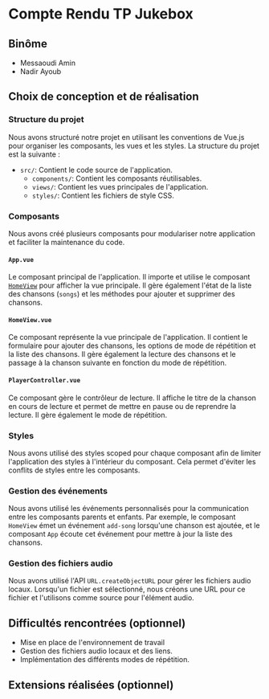 # Compte Rendu TP Jukebox

## Binôme
- Messaoudi Amin
- Nadir Ayoub

## Choix de conception et de réalisation

### Structure du projet
Nous avons structuré notre projet en utilisant les conventions de Vue.js pour organiser les composants, les vues et les styles. La structure du projet est la suivante :
- `src/`: Contient le code source de l'application.
  - `components/`: Contient les composants réutilisables.
  - `views/`: Contient les vues principales de l'application.
  - `styles/`: Contient les fichiers de style CSS.

### Composants
Nous avons créé plusieurs composants pour modulariser notre application et faciliter la maintenance du code.

#### `App.vue`
Le composant principal de l'application. Il importe et utilise le composant [`HomeView`](src/views/HomeView.vue) pour afficher la vue principale. Il gère également l'état de la liste des chansons (`songs`) et les méthodes pour ajouter et supprimer des chansons.

#### `HomeView.vue`
Ce composant représente la vue principale de l'application. Il contient le formulaire pour ajouter des chansons, les options de mode de répétition et la liste des chansons. Il gère également la lecture des chansons et le passage à la chanson suivante en fonction du mode de répétition.

#### `PlayerController.vue`
Ce composant gère le contrôleur de lecture. Il affiche le titre de la chanson en cours de lecture et permet de mettre en pause ou de reprendre la lecture. Il gère également le mode de répétition.

### Styles
Nous avons utilisé des styles scoped pour chaque composant afin de limiter l'application des styles à l'intérieur du composant. Cela permet d'éviter les conflits de styles entre les composants.

### Gestion des événements
Nous avons utilisé les événements personnalisés pour la communication entre les composants parents et enfants. Par exemple, le composant `HomeView` émet un événement `add-song` lorsqu'une chanson est ajoutée, et le composant `App` écoute cet événement pour mettre à jour la liste des chansons.

### Gestion des fichiers audio
Nous avons utilisé l'API `URL.createObjectURL` pour gérer les fichiers audio locaux. Lorsqu'un fichier est sélectionné, nous créons une URL pour ce fichier et l'utilisons comme source pour l'élément audio.

## Difficultés rencontrées (optionnel)
- Mise en place de l'environnement de travail
- Gestion des fichiers audio locaux et des liens.
- Implémentation des différents modes de répétition.

## Extensions réalisées (optionnel)
